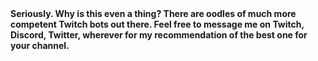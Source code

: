 <link rel="stylesheet" type="text/css" href="css/style.css">
<table class="darkTable">

<tbody>
      <strong>Seriously. Why is this even a thing? There are oodles of much more competent Twitch bots out there. Feel free to message me on Twitch, Discord, Twitter, wherever for my recommendation of the best one for your channel.</strong>
</tbody>
